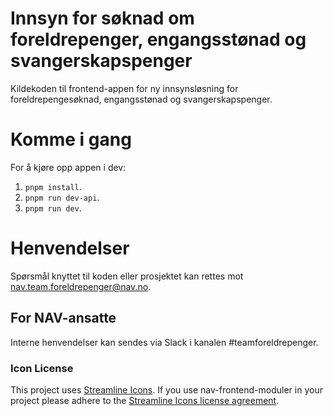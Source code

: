# Innsyn for søknad om foreldrepenger, engangsstønad og svangerskapspenger

Kildekoden til frontend-appen for ny innsynsløsning for foreldrepengesøknad, engangsstønad og svangerskapspenger.

# Komme i gang

For å kjøre opp appen i dev:

1.  `pnpm install`.
2.  `pnpm run dev-api`.
3.  `pnpm run dev`.

# Henvendelser

Spørsmål knyttet til koden eller prosjektet kan rettes mot nav.team.foreldrepenger@nav.no.

## For NAV-ansatte

Interne henvendelser kan sendes via Slack i kanalen #teamforeldrepenger.

### Icon License

This project uses [Streamline Icons](http://www.streamlineicons.com/). If you use nav-frontend-moduler in your project please adhere to the [Streamline Icons license agreement](http://www.streamlineicons.com/license.html).
